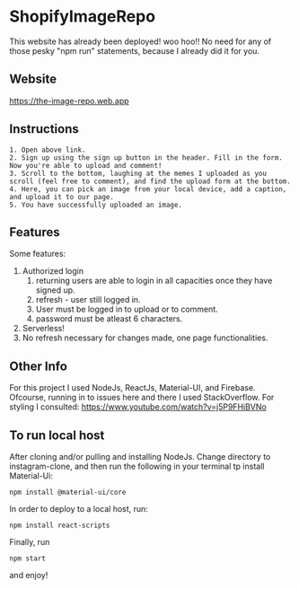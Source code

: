 # ShopifyImageRepo

This website has already been deployed! woo hoo!! No need for any of those pesky "npm run" statements, because I already did it for you. 



## Website

https://the-image-repo.web.app



## Instructions

    1. Open above link.
    2. Sign up using the sign up button in the header. Fill in the form. Now you're able to upload and comment!
    3. Scroll to the bottom, laughing at the memes I uploaded as you scroll (feel free to comment), and find the upload form at the bottom.
    4. Here, you can pick an image from your local device, add a caption, and upload it to our page.
    5. You have successfully uploaded an image.



## Features

Some features:
  1. Authorized login
      1. returning users are able to login in all capacities once they have signed up.
      2. refresh - user still logged in.
      3. User must be logged in to upload or to comment.
      4. password must be atleast 6 characters.
  2. Serverless!
  3. No refresh necessary for changes made, one page functionalities. 
   
   
## Other Info

For this project I used NodeJs, ReactJs, Material-UI, and Firebase.
Ofcourse, running in to issues here and there I used StackOverflow.
For styling I consulted: https://www.youtube.com/watch?v=j5P9FHiBVNo


## To run local host
 After cloning and/or pulling and installing NodeJs. Change directory to instagram-clone, and then run the following in your terminal tp install Material-Ui:
 ```
 npm install @material-ui/core
 ```
 In order to deploy to a local host, run:
 ```
 npm install react-scripts
 ```
 Finally, run
 ```
 npm start
 ```
 and enjoy!
